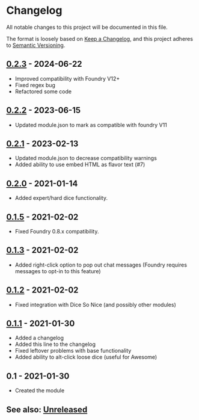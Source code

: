 # Changelog
All notable changes to this project will be documented in this file.

The format is loosely based on [Keep a Changelog](https://keepachangelog.com/en/1.0.0/),
and this project adheres to [Semantic Versioning](https://semver.org/spec/v2.0.0.html).

## [0.2.3] - 2024-06-22
- Improved compatibility with Foundry V12+
- Fixed regex bug
- Refactored some code

## [0.2.2] - 2023-06-15
- Updated module.json to mark as compatible with foundry V11

## [0.2.1] - 2023-02-13
- Updated module.json to decrease compatibility warnings
- Added ability to use embed HTML as flavor text (#7)

## [0.2.0] - 2021-01-14
- Added expert/hard dice functionality.

## [0.1.5] - 2021-02-02
- Fixed Foundry 0.8.x compatibility.

## [0.1.3] - 2021-02-02
- Added right-click option to pop out chat messages (Foundry requires messages to opt-in to this feature)

## [0.1.2] - 2021-02-02
- Fixed integration with Dice So Nice (and possibly other modules)

## [0.1.1] - 2021-01-30
- Added a changelog
- Added this line to the changelog
- Fixed leftover problems with base functionality
- Added ability to alt-click loose dice (useful for Awesome)

## 0.1 - 2021-01-30
- Created the module

## See also: [Unreleased]

[0.1.1]: https://github.com/itamarcu/one-roll-engine/compare/0.1...0.1.1
[0.1.2]: https://github.com/itamarcu/one-roll-engine/compare/0.1.1...0.1.2
[0.1.3]: https://github.com/itamarcu/one-roll-engine/compare/0.1.2...0.1.3
[0.1.5]: https://github.com/itamarcu/one-roll-engine/compare/0.1.3...0.1.5
[0.2.0]: https://github.com/itamarcu/one-roll-engine/compare/0.1.5...0.2.0
[0.2.1]: https://github.com/itamarcu/one-roll-engine/compare/0.2.0...0.2.1
[0.2.2]: https://github.com/itamarcu/one-roll-engine/compare/0.2.1...0.2.2
[0.2.3]: https://github.com/itamarcu/one-roll-engine/compare/0.2.2...0.2.3
[Unreleased]: https://github.com/itamarcu/one-roll-engine/compare/0.2.3...HEAD
